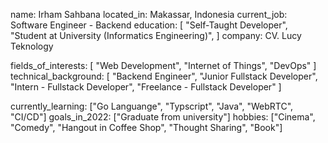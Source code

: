 name: Irham Sahbana
located_in: Makassar, Indonesia
current_job: Software Engineer - Backend
education:
  [
    "Self-Taught Developer",
    "Student at University (Informatics Engineering)",
  ]
company: CV. Lucy Teknology

fields_of_interests:
  [
    "Web Development",
    "Internet of Things",
    "DevOps"
  ]
technical_background:
  [
    "Backend Engineer",
    "Junior Fullstack Developer",
    "Intern - Fullstack Developer",
    "Freelance - Fullstack Developer"
  ]
  
currently_learning: ["Go Languange", "Typscript", "Java", "WebRTC", "CI/CD"]
goals_in_2022: ["Graduate from university"]
hobbies: ["Cinema", "Comedy", "Hangout in Coffee Shop", "Thought Sharing", "Book"]
